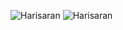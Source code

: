 ![Harisaran](https://github-readme-stats.vercel.app/api?username=harisarang&show_icons=true&theme=dracula&include_all_commits=true)
![Harisaran](https://github-readme-stats.vercel.app/api/top-langs/?username=harisarang&layout=compact&theme=dracula)
